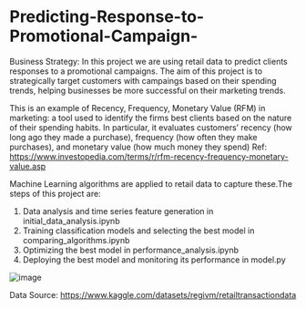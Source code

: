 # Predicting-Response-to-Promotional-Campaign-

Business Strategy: In this project we are using retail data to predict clients responses to a promotional campaigns. The aim of this project is to strategically target customers with campaings based on their spending trends, helping businesses be more successful on their marketing trends. 

This is an example of Recency, Frequency, Monetary Value (RFM) in marketing: a tool used to identify the firms best clients based on the nature of their spending habits.
In particular, it evaluates customers’ recency (how long ago they made a purchase), frequency (how often they make purchases), and monetary value (how much money they spend)
Ref: https://www.investopedia.com/terms/r/rfm-recency-frequency-monetary-value.asp 

 Machine Learning algorithms are applied to retail data to capture these.The steps of this project are:

1. Data analysis and time series feature generation in initial_data_analysis.ipynb
2. Training classification models and selecting the best model in comparing_algorithms.ipynb
3. Optimizing the best model in performance_analysis.ipynb
4. Deploying the best model and monitoring its performance in model.py 



![image](https://github.com/user-attachments/assets/7a821190-dd51-4422-8ecc-5bb196bebfff)


Data Source: https://www.kaggle.com/datasets/regivm/retailtransactiondata

